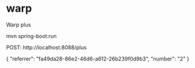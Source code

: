 # warp
Warp plus

mvn spring-boot:run

POST: http://localhost:8088/plus

{
    "referrer": "fa49da28-86e2-46d6-a612-26b239f0d9b3",
    "number": "2"
}
